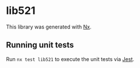 # lib521

This library was generated with [Nx](https://nx.dev).

## Running unit tests

Run `nx test lib521` to execute the unit tests via [Jest](https://jestjs.io).
